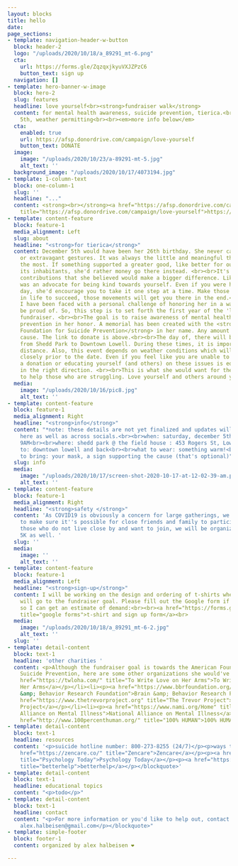 ```yaml
---
layout: blocks
title: hello
date: 
page_sections:
- template: navigation-header-w-button
  block: header-2
  logo: "/uploads/2020/10/18/a_89291_mt-6.png"
  cta:
    url: https://forms.gle/ZqzqxjkyuVXJZPzC6
    button_text: sign up
  navigation: []
- template: hero-banner-w-image
  block: hero-2
  slug: features
  headline: love yourself<br><strong>fundraiser walk</strong>
  content: for mental health awareness, suicide prevention, tierica.<br><br>december
    5th, weather permitting<br><br><em>more info below</em>
  cta:
    enabled: true
    url: https://afsp.donordrive.com/campaign/love-yourself
    button_text: DONATE
  image:
    image: "/uploads/2020/10/23/a-89291-mt-5.jpg"
    alt_text: ''
  background_image: "/uploads/2020/10/17/4073194.jpg"
- template: 1-column-text
  block: one-column-1
  slug: ''
  headline: "..."
  content: <strong><br></strong><a href="https://afsp.donordrive.com/campaign/love-yourself"
    title="https://afsp.donordrive.com/campaign/love-yourself">https://afsp.donordrive.com/campaign/love-yourself</a>
- template: content-feature
  block: feature-1
  media_alignment: Left
  slug: about
  headline: "<strong>for tierica</strong>"
  content: December 5th would have been her 26th birthday. She never cared for material
    or extravagant gestures. It was always the little and meaningful things she appreciated
    the most. If something supported a greater good, like better for our planet and
    its inhabitants, she'd rather money go there instead. <br><br>It's these small
    contributions that she believed would make a bigger difference. Likewise, she
    was an advocate for being kind towards yourself. Even if you were having a challenging
    day, she'd encourage you to take it one step at a time. Make those tiny strides
    in life to succeed, those movements will get you there in the end.<br><br>Recently,
    I have been faced with a personal challenge of honoring her in a way she would
    be proud of. So, this step is to set forth the first year of the 'love yourself'
    fundraiser. <br><br>The goal is to raise awareness of mental health and suicide
    prevention in her honor. A memorial has been created with the <strong>American
    Foundation for Suicide Prevention</strong> in her name. Any amount helps in this
    cause. The link to donate is above.<br><br>The day of, there will be a 5K walk
    from Shedd Park to Downtown Lowell. During these times, it is important we social
    distance. Also, this event depends on weather conditions which will be followed
    closely prior to the date. Even if you feel like you are unable to participate,
    a donation or educating yourself (and others) on these issues is equally a step
    in the right direction. <br><br>This is what she would want for the world; continue
    to help those who are struggling. Love yourself and others around you.
  media:
    image: "/uploads/2020/10/16/pic8.jpg"
    alt_text: ''
- template: content-feature
  block: feature-1
  media_alignment: Right
  headline: "<strong>info</strong>"
  content: "*note: these details are not yet finalized and updates will be posted
    here as well as across socials.<br><br>when: saturday, december 5th<br><br>time:
    9AM<br><br>where: shedd park @ the field house : 453 Rogers St, Lowell, MA 01852<br><br>where
    to: downtown lowell and back<br><br>what to wear: something warm!<br><br>what
    to bring: your mask, a sign supporting the cause (that's optional)"
  slug: info
  media:
    image: "/uploads/2020/10/17/screen-shot-2020-10-17-at-12-02-39-am.png"
    alt_text: ''
- template: content-feature
  block: feature-1
  media_alignment: Right
  headline: "<strong>safety </strong>"
  content: 'As COVID19 is obviously a concern for large gatherings, we ideally want
    to make sure it''s possible for close friends and family to participate. But for
    those who do not live close by and want to join, we will be organizing a virtual
    5K as well. '
  slug: ''
  media:
    image: ''
    alt_text: ''
- template: content-feature
  block: feature-1
  media_alignment: Left
  headline: "<strong>sign-up</strong>"
  content: I will be working on the design and ordering of t-shirts where all profits
    will go to the fundraiser goal. Please fill out the Google form if you are interested
    so I can get an estimate of demand:<br><br><a href="https://forms.gle/xEXWsF4TvaoCtwPDA"
    title="google forms">t-shirt and sign up form</a><br>
  media:
    image: "/uploads/2020/10/18/a_89291_mt-6-2.jpg"
    alt_text: ''
  slug: ''
- template: detail-content
  block: text-1
  headline: 'other charities '
  content: <p>Although the fundraiser goal is towards the American Foundation for
    Suicide Prevention, here are some other organizations she would've loved to support.</p><ul><li><p><a
    href="https://twloha.com/" title="To Write Love on Her Arms">To Write Love on
    Her Arms</a></p></li><li><p><a href="https://www.bbrfoundation.org/" title="Brain
    &amp; Behavior Research Foundation">Brain &amp; Behavior Research Foundation</a></p></li><li><p><a
    href="https://www.thetrevorproject.org" title="The Trevor Project">The Trevor
    Project</a></p></li><li><p><a href="https://www.nami.org/Home" title="National
    Alliance on Mental Illness">National Alliance on Mental Illness</a></p></li><li><p><a
    href="http://www.100percenthuman.org/" title="100% HUMAN">100% HUMAN</a></p></li></ul>
- template: detail-content
  block: text-1
  headline: resources
  content: '<p>suicide hotline number: 800-273-8255 (24/7)</p><p>ways to find therapy:</p><p></p><blockquote><p><a
    href="https://zencare.co/" title="Zencare">Zencare</a></p><p><a href="https://www.psychologytoday.com/us"
    title="Psychology Today">Psychology Today</a></p><p><a href="https://www.betterhelp.com/helpme/?utm_source=AdWords&amp;utm_medium=Search_PPC_c&amp;utm_term=betterhelp_e&amp;utm_content=25637168530&amp;network=g&amp;placement=&amp;target=&amp;matchtype=e&amp;utm_campaign=177007450&amp;ad_type=text&amp;adposition=&amp;gclid=Cj0KCQjw8rT8BRCbARIsALWiOvSSboRCULcyKzGg0yAnTKr89xuLn-HCkYnLLD4E5XLaMi5sHhQBOxUaAgqKEALw_wcB&amp;not_found=1&amp;gor=helpme"
    title="betterhelp">betterhelp</a></p></blockquote>'
- template: detail-content
  block: text-1
  headline: educational topics
  content: "<p>todo</p>"
- template: detail-content
  block: text-1
  headline: contact
  content: "<p>For more information or you'd like to help out, contact me:</p><blockquote><p>email:
    alex.halbeisen@gmail.com</p></blockquote>"
- template: simple-footer
  block: footer-1
  content: organized by alex halbeisen ❤️

---
```

